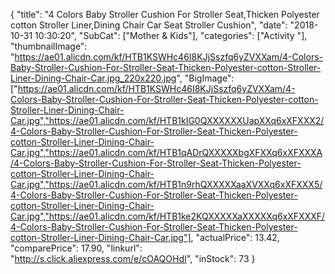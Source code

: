 {
	"title": "4 Colors Baby Stroller Cushion For Stroller Seat,Thicken Polyester cotton Stroller Liner,Dining Chair Car Seat Stroller Cushion",
	"date": "2018-10-31 10:30:20",
	"SubCat": ["Mother & Kids"],
	"categories": ["Activity "],
	"thumbnailImage": "https://ae01.alicdn.com/kf/HTB1KSWHc46I8KJjSszfq6yZVXXam/4-Colors-Baby-Stroller-Cushion-For-Stroller-Seat-Thicken-Polyester-cotton-Stroller-Liner-Dining-Chair-Car.jpg_220x220.jpg",
	"BigImage": ["https://ae01.alicdn.com/kf/HTB1KSWHc46I8KJjSszfq6yZVXXam/4-Colors-Baby-Stroller-Cushion-For-Stroller-Seat-Thicken-Polyester-cotton-Stroller-Liner-Dining-Chair-Car.jpg","https://ae01.alicdn.com/kf/HTB1kIG0QXXXXXXUapXXq6xXFXXX2/4-Colors-Baby-Stroller-Cushion-For-Stroller-Seat-Thicken-Polyester-cotton-Stroller-Liner-Dining-Chair-Car.jpg","https://ae01.alicdn.com/kf/HTB1qADrQXXXXXbgXFXXq6xXFXXXA/4-Colors-Baby-Stroller-Cushion-For-Stroller-Seat-Thicken-Polyester-cotton-Stroller-Liner-Dining-Chair-Car.jpg","https://ae01.alicdn.com/kf/HTB1n9rhQXXXXXaaXVXXq6xXFXXX5/4-Colors-Baby-Stroller-Cushion-For-Stroller-Seat-Thicken-Polyester-cotton-Stroller-Liner-Dining-Chair-Car.jpg","https://ae01.alicdn.com/kf/HTB1ke2KQXXXXXaXXXXXq6xXFXXXF/4-Colors-Baby-Stroller-Cushion-For-Stroller-Seat-Thicken-Polyester-cotton-Stroller-Liner-Dining-Chair-Car.jpg"],
	"actualPrice": 13.42,
	"comparePrice": 17.90,
	"linkurl": "http://s.click.aliexpress.com/e/cOAQOHdI",
	"inStock": 73
}
